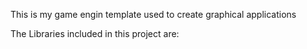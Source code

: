 This is my game engin template used to create graphical applications

The Libraries included in this project are: 